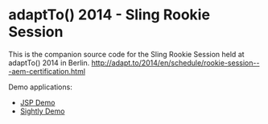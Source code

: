 adaptTo() 2014 - Sling Rookie Session
=====================================

This is the companion source code for the Sling Rookie Session held at adaptTo() 2014 in Berlin.
http://adapt.to/2014/en/schedule/rookie-session---aem-certification.html


Demo applications:

* [JSP Demo](https://github.com/adaptto-conf/2014-sling-rookie-session/tree/master/demo-jsp)
* [Sightly Demo](https://github.com/adaptto-conf/2014-sling-rookie-session/tree/master/demo-sightly)

